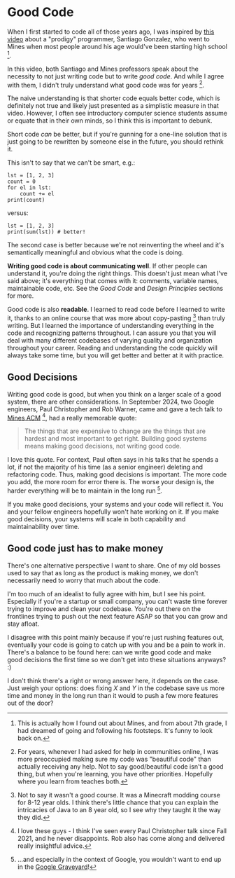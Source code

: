 # Good Code

When I first started to code all of those years ago,
I was inspired by [this video](https://www.youtube.com/watch?v=DBXZWB_dNsw)
about a "prodigy" programmer, Santiago Gonzalez, who went to Mines when
most people around his age would've been starting high school [^ref1].

In this video, both Santiago and Mines professors speak about the necessity
to not just writing code but to write *good code*. And while I agree with them,
I didn't truly understand what good code was for years [^ref2].

The naive understanding is that shorter code equals better code, which is
definitely not true and likely just presented as a simplistic measure in that
video. However, I often see introductory computer science students assume or 
equate that in their own minds, so I think this is important to debunk.

Short code *can* be better, but if you're gunning for a one-line solution that
is just going to be rewritten by someone else in the future, you should rethink it.

This isn't to say that we can't be smart, e.g.:
```
lst = [1, 2, 3]
count = 0
for el in lst:
    count += el
print(count)
```
versus:
```
lst = [1, 2, 3]
print(sum(lst)) # better!
```
The second case is better because we're not reinventing the wheel
and it's semantically meaningful and obvious what the code is doing.

**Writing good code is about communicating well**. If other people can
understand it, you're doing the right things. This doesn't just mean what
I've said above; it's everything that comes with it: comments, variable names,
maintainable code, etc. See the *Good Code* and *Design Principles* sections for more.

Good code is also **readable**. I learned to read code before I learned to write it,
thanks to an online course that was more about copy-pasting [^ref3] than truly
writing. But I learned the importance of understanding everything in the code
and recognizing patterns throughout. I can assure you that you will deal with 
many different codebases of varying quality and organization throughout your 
career. Reading and understanding the code quickly will always take some time, 
but you will get better and better at it with practice.

## Good Decisions

Writing good code is good, but when you think on a larger scale of a good
system, there are other considerations. In September 2024, two Google engineers, Paul 
Christopher and Rob Warner, came and gave a tech talk to [Mines ACM](https://acm.mines.edu) [^ref4],
had a really memorable quote:

> The things that are expensive to change are the things that are hardest and most important to get right. Building good systems means making good decisions, not writing good code.

I love this quote. For context, Paul often says in his talks that he spends a lot,
if not the majority of his time (as a senior engineer) deleting and refactoring code.
Thus, making good decisions is important. The more code you add, the more room for error there is.
The worse your design is, the harder everything will be to maintain in the long run [^ref5].

If you make good decisions, your systems and your code will reflect it. You and your
fellow engineers hopefully won't hate working on it. If you make good decisions, your
systems will scale in both capability and maintainability over time.

## Good code just has to make money

There's one alternative perspective I want to share. One of my old bosses used
to say that as long as the product is making money, we don't necessarily
need to worry that much about the code.

I'm too much of an idealist to fully agree with him, but I see his point.
Especially if you're a startup or small company, you can't waste time forever
trying to improve and clean your codebase. You're out there on the frontlines
trying to push out the next feature ASAP so that you can grow and stay afloat.

I disagree with this point mainly because if you're just rushing features out,
eventually your code is going to catch up with you and be a pain to work in.
There's a balance to be found here: can we write good code and make good
decisions the first time so we don't get into these situations anyways? :)

I don't think there's a right or wrong answer here, it depends on the case.
Just weigh your options: does fixing *X* and *Y* in the codebase save us more time
and money in the long run than it would to push a few more features out of the door?


[^ref1]: This is actually how I found out about Mines, and from about 7th grade,
I had dreamed of going and following his footsteps. It's funny to look back on.

[^ref2]: For years, whenever I had asked for help in communities online, I was more
preoccupied making sure my code was "beautiful code" than actually receiving any help.
Not to say good/beautiful code isn't a good thing, but when you're learning, you
have other priorities. Hopefully where you learn from teaches both.

[^ref3]: Not to say it wasn't a good course. It was a Minecraft modding course
for 8-12 year olds. I think there's little chance that you can explain the
intricacies of Java to an 8 year old, so I see why they taught it the way they
did.

[^ref4]: I love these guys - I think I've seen every Paul Christopher talk since
Fall 2021, and he never disappoints. Rob also has come along and delivered really
insightful advice.

[^ref5]: ...and especially in the context of Google, you wouldn't want to end up
in the [Google Graveyard](https://killedbygoogle.com)!
